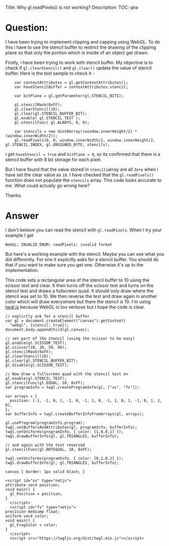Title: Why gl.readPixels() is not working?
Description:
TOC: qna

# Question:

I have been trying to implement clipping and capping using WebGL. To do this i have to use the stencil buffer to restrict the drawing of the clipping plane so that only the portion which is inside of an object get drawn. 

Firstly, i have been trying to work with stencil buffer. My objective is to check if `gl.clearStencil()` and `gl.clear()` update the value of stencil buffer. Here is the test sample to check it - 

        var contextAttributes = gl.getContextAttributes();
        var haveStencilBuffer = contextAttributes.stencil;

        var bitPlane = gl.getParameter(gl.STENCIL_BITS);
        
        gl.stencilMask(0xFF);
        gl.clearStencil(10);
        gl.clear(gl.STENCIL_BUFFER_BIT);
        gl.enable( gl.STENCIL_TEST );
        gl.stencilFunc( gl.ALWAYS, 0, 0);
      
        var stencils = new Uint8Array((window.innerHeight/2) * (window.innerWidth/2));
        gl.readPixels(0, 0, window.innerWidth/2, window.innerHeight/2, gl.STENCIL_INDEX, gl.UNSIGNED_BYTE, stencils);


i get `haveStencil = true` and `bitPlane = 8`, so its confirmed that there is a stencil buffer with 8 bit storage for each pixel. 

But I have found that the value stored in `stencils`array are all `Zero` when i have set the clear value as `10`. I have checked that the `gl.readPixels()` function does not populate the `stencils` array. This code looks accurate to me. What could actually go wrong here?

Thanks.

# Answer

I don't believe you can read the stencil with `gl.readPixels`. When I try your example I get

    WebGL: INVALID_ENUM: readPixels: invalid format

But here's a working example with the stencil. Maybe you can see what you did differently. For one it explicitly asks for a stencil buffer. You should do that if you want to make sure you get one. Otherwise it's up to the implementation.

This code sets a rectangular area of the stencil buffer to 10 using the scissor test and clear. It then turns off the scissor test and turns on the stencil test and draws a fullscreen quad. It should only draw where the stencil was set to 10. We then reverse the test and draw again in another color which will draw everywhere but there the stencil is 10. I'm using [twgl.js](http://twgljs.org) because WebGL is too verbose but I hope the code is clear.

<!-- begin snippet: js hide: false -->

<!-- language: lang-js -->

    // explictly ask for a stencil buffer
    var gl = document.createElement("canvas").getContext(
      "webgl", {stencil: true});
    document.body.appendChild(gl.canvas);

    // set part of the stencil (using the scissor to be easy)
    gl.enable(gl.SCISSOR_TEST);
    gl.scissor(10, 20, 50, 60);
    gl.stencilMask(0xFF);
    gl.clearStencil(10);
    gl.clear(gl.STENCIL_BUFFER_BIT);
    gl.disable(gl.SCISSOR_TEST);

    // Now draw a fullscreen quad with the stencil test on
    gl.enable(gl.STENCIL_TEST);
    gl.stencilFunc(gl.EQUAL, 10, 0xFF);
    var programInfo = twgl.createProgramInfo(gl, ["vs", "fs"]);

    var arrays = {
      position: [-1, -1, 0, 1, -1, 0, -1, 1, 0, -1, 1, 0, 1, -1, 0, 1, 1, 0],
    };
    var bufferInfo = twgl.createBufferInfoFromArrays(gl, arrays);

    gl.useProgram(programInfo.program);
    twgl.setBuffersAndAttributes(gl, programInfo, bufferInfo);
    twgl.setUniforms(programInfo, { color: [1,0,0,1] });
    twgl.drawBufferInfo(gl, gl.TRIANGLES, bufferInfo);

    // and again with the test reversed
    gl.stencilFunc(gl.NOTEQUAL, 10, 0xFF);

    twgl.setUniforms(programInfo, { color: [0,1,0,1] });
    twgl.drawBufferInfo(gl, gl.TRIANGLES, bufferInfo);

<!-- language: lang-css -->

    canvas { border: 1px solid black; }

<!-- language: lang-html -->

    <script id="vs" type="notjs">
    attribute vec4 position;
    void main() {
      gl_Position = position;
    }
      </script>
      <script id="fs" type="notjs">
    precision mediump float;
    uniform vec4 color;
    void main() {
      gl_FragColor = color;  
    }
      </script>
      <script src="https://twgljs.org/dist/twgl.min.js"></script>

<!-- end snippet -->


